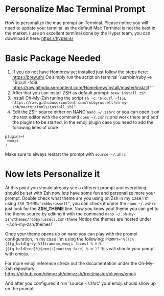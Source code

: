 # Personalize Mac Terminal Prompt
 How to personalize the mac prompt on Terminal.
 Please notice you will need to update your terminal as the default Mac Terminal is not the best in the market.
 I use an excellent terminal done by the Hyper team, you can download it here: https://hyper.is/


 # Basic Package Needed
 1. If you do not have Hombrew yet installed just follow the steps here: https://brew.sh/
 Os simply run the script on terminal `/usr/bin/ruby -e "$(curl -fsSL https://raw.githubusercontent.com/Homebrew/install/master/install)"``
 2. After that you can install ZSH as default prompt: `brew install zsh`
 3. Install Oh-My-Zsh runing the script `sh -c "$(curl -fsSL https://raw.githubusercontent.com/robbyrussell/oh-my-zsh/master/tools/install.sh)"`
 4. Edit the ZSH source either on NANO `nano ~/.zshrc` or you can open it on the text editor with the command `open ~/.zshrc` and work there and add the plugins to be started, in the emoji plugin case you need to add the following lines of code
 ```
plugins=(
  emoji
)
 ```
 Make sure to always restart the prompt with `source ~/.zhrc`

# Now lets Personalize it
At this point you should already see a different prompt and everything should be set with Zsh now lets have some fun and personalize more your prompt.
Double check what theme are you using on Zsh in my case I'm using `ZSH_THEME="robbyrussell"`, you can check it under the `nano ~/.zshrc` just look for the <b>ZSH_THEME</b> line.
Now you know yout theme you can get to the theme source by editing it with the command `nano ~/.oh-my-zsh/themes/robbyrussell.zsh-theme`
Notice the themes are hosted under `~/.oh-my-zsh/themes/``

Once your theme opens up on nano you can play with the prompt configuration, in my case I'm using the following:
`PROMPT="%(?:%{$fg_bold[grey]%}$(random_emoji faces) % ⌘:%{$fg_bold[red]%}$emoji[pouting_face] % ⌘ )"`
this will should your pompt with emojis.

For more emoji reference check out the documentation under the Oh-My-Zsh repository
https://github.com/ohmyzsh/ohmyzsh/tree/master/plugins/emoji

And after you configured it run 'source ~/.zhrc' your emoji should show up on the prompt
